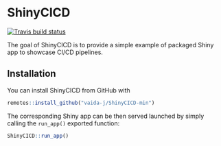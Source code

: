 
# ShinyCICD

<!-- badges: start -->
[![Travis build status](https://travis-ci.com/vaida-j/ShinyCICD-min.svg?branch=master)](https://travis-ci.com/vaida-j/ShinyCICD-min)
<!-- badges: end -->

The goal of ShinyCICD is to provide a simple example of packaged Shiny app to showcase CI/CD pipelines.

## Installation

You can install ShinyCICD from GitHub with

``` r
remotes::install_github("vaida-j/ShinyCICD-min")
```

The corresponding Shiny app can be then served launched by simply calling the `run_app()` exported function:

``` r
ShinyCICD::run_app()
```
